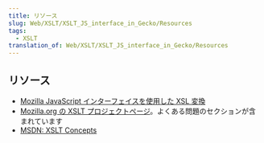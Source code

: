 ```yaml
---
title: リソース
slug: Web/XSLT/XSLT_JS_interface_in_Gecko/Resources
tags:
  - XSLT
translation_of: Web/XSLT/XSLT_JS_interface_in_Gecko/Resources
---
```

## リソース

- [Mozilla JavaScript インターフェイスを使用した XSL 変換](/ja/docs/Using_the_Mozilla_JavaScript_interface_to_XSL_Transformations)
- [Mozilla.org の XSLT プロジェクトページ](http://www.mozilla.org/projects/xslt/)。よくある問題のセクションが含まれています
- [MSDN: XSLT Concepts](<https://docs.microsoft.com/en-us/previous-versions/windows/desktop/ms762773(v=vs.85)>)
